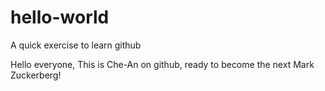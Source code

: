 # hello-world
A quick exercise to learn github

Hello everyone,
This is Che-An on github, ready to become the next Mark Zuckerberg!
